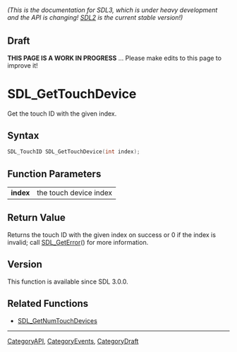 ###### (This is the documentation for SDL3, which is under heavy development and the API is changing! [SDL2](https://wiki.libsdl.org/SDL2/) is the current stable version!)

## Draft

**THIS PAGE IS A WORK IN PROGRESS** ... Please make edits to this page to improve it!



<!-- #*^*^*^*^*See https://wiki.libsdl.org/SGFunctions for details on editing this page*^*^*^*^* -->
# SDL_GetTouchDevice

Get the touch ID with the given index.

## Syntax

```c
SDL_TouchID SDL_GetTouchDevice(int index);

```

## Function Parameters

|               |                        |
| ------------- | ---------------------- |
| **index**     | the touch device index |

## Return Value

Returns the touch ID with the given index on success or 0 if the index is
invalid; call [SDL_GetError](SDL_GetError)() for more information.

## Version

This function is available since SDL 3.0.0.

## Related Functions

* [SDL_GetNumTouchDevices](SDL_GetNumTouchDevices)

----
[CategoryAPI](CategoryAPI), [CategoryEvents](CategoryEvents), [CategoryDraft](CategoryDraft)


